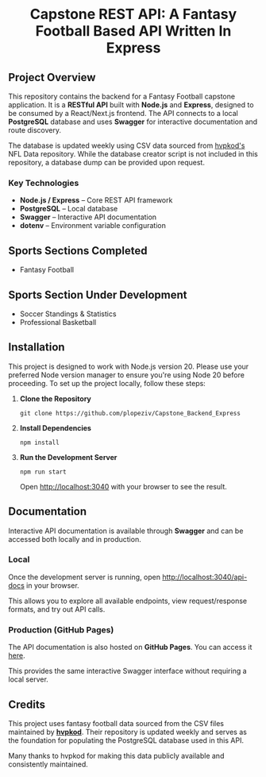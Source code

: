 # <p align="center" style="padding-top:20px">Capstone REST API: A Fantasy Football Based API Written In Express </p>

## Project Overview

This repository contains the backend for a Fantasy Football capstone application. It is a **RESTful API** built with **Node.js** and **Express**, designed to be consumed by a React/Next.js frontend. The API connects to a local **PostgreSQL** database and uses **Swagger** for interactive documentation and route discovery.

The database is updated weekly using CSV data sourced from [hvpkod's](https://github.com/hvpkod/NFL-Data) NFL Data repository. While the database creator script is not included in this repository, a database dump can be provided upon request.

### Key Technologies

- **Node.js / Express** – Core REST API framework
- **PostgreSQL** – Local database
- **Swagger** – Interactive API documentation
- **dotenv** – Environment variable configuration

## Sports Sections Completed

- Fantasy Football

## Sports Section Under Development

- Soccer Standings & Statistics
- Professional Basketball

## Installation

This project is designed to work with Node.js version 20. Please use your preferred Node version manager to ensure you're using Node 20 before proceeding. To set up the project locally, follow these steps:

1. **Clone the Repository**

   ```
   git clone https://github.com/plopeziv/Capstone_Backend_Express
   ```

2. **Install Dependencies**

   ```
   npm install
   ```

3. **Run the Development Server**
   ```
   npm run start
   ```
   Open [http://localhost:3040](http://localhost:3040) with your browser to see the result.

## Documentation

Interactive API documentation is available through **Swagger** and can be accessed both locally and in production.

### Local

Once the development server is running, open [http://localhost:3040/api-docs](http://localhost:3040/api-docs) in your browser.

This allows you to explore all available endpoints, view request/response formats, and try out API calls.

### Production (GitHub Pages)

The API documentation is also hosted on **GitHub Pages**. You can access it [here](https://plopeziv.github.io/Capstone_Backend_Express/api-docs).

This provides the same interactive Swagger interface without requiring a local server.

## Credits

This project uses fantasy football data sourced from the CSV files maintained by **[hvpkod](https://github.com/hvpkod/NFL-Data)**. Their repository is updated weekly and serves as the foundation for populating the PostgreSQL database used in this API.

Many thanks to hvpkod for making this data publicly available and consistently maintained.
